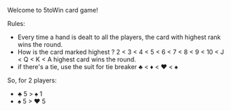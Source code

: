 Welcome to 5toWin card game!

Rules:

- Every time a hand is dealt to all the players, the card with highest rank wins the round.
- How is the card marked highest ?
  2 < 3 < 4 < 5 < 6 < 7 < 8 < 9 < 10 < J < Q < K < A highest card wins the round.
- if there's a tie, use the suit for tie breaker ♣ < ♦ < ♥ < ♠

So, for 2 players:

- ♣ 5 > ♠ 1
- ♠ 5 > ♥ 5
